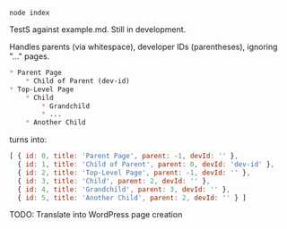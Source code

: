 `node index`

TestS against example.md. Still in development.

Handles parents (via whitespace), developer IDs (parentheses), ignoring "..." pages.

```md
* Parent Page
    * Child of Parent (dev-id)
* Top-Level Page
    * Child
        * Grandchild
        * ...
    * Another Child
```

turns into:

```js
[ { id: 0, title: 'Parent Page', parent: -1, devId: '' },
  { id: 1, title: 'Child of Parent', parent: 0, devId: 'dev-id' },
  { id: 2, title: 'Top-Level Page', parent: -1, devId: '' },
  { id: 3, title: 'Child', parent: 2, devId: '' },
  { id: 4, title: 'Grandchild', parent: 3, devId: '' },
  { id: 5, title: 'Another Child', parent: 2, devId: '' } ]
```

TODO: Translate into WordPress page creation

